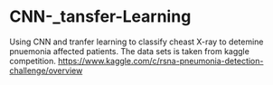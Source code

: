 # CNN-_tansfer-Learning

Using CNN and tranfer learning to classify cheast X-ray to detemine pnuemonia affected patients. The data sets is taken from kaggle competition.
https://www.kaggle.com/c/rsna-pneumonia-detection-challenge/overview
